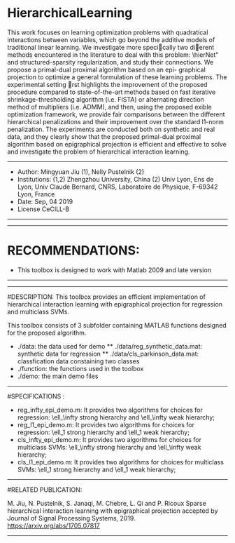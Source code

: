 # HierarchicalLearning

This work focuses on learning optimization problems with quadratical interactions
between variables, which go beyond the additive models of traditional linear learning.
We investigate more specically two dierent methods encountered in the literature to
deal with this problem: \hierNet" and structured-sparsity regularization, and study
their connections. We propose a primal-dual proximal algorithm based on an epi-
graphical projection to optimize a general formulation of these learning problems.
The experimental setting rst highlights the improvement of the proposed procedure
compared to state-of-the-art methods based on fast iterative shrinkage-thresholding
algorithm (i.e. FISTA) or alternating direction method of multipliers (i.e. ADMM),
and then, using the proposed 
exible optimization framework, we provide fair comparisons between the different hierarchical penalizations and their improvement over the
standard l1-norm penalization. The experiments are conducted both on synthetic and
real data, and they clearly show that the proposed primal-dual proximal algorithm
based on epigraphical projection is efficient and effective to solve and investigate the
problem of hierarchical interaction learning.

***************************************************************************
* Author: Mingyuan Jiu (1), Nelly Pustelnik (2)								  
* Institutions: 
 (1,2) Zhengzhou University, China
 (2) Univ Lyon, Ens de Lyon, Univ Claude Bernard, CNRS, Laboratoire de Physique, F-69342 Lyon, France 
* Date: Sep, 04 2019     	              									
* License CeCILL-B                                    								
***************************************************************************


*********************************************************
# RECOMMENDATIONS:                                   	
* This toolbox is designed to work with Matlab 2009 and late version   
*********************************************************

------------------------------------------------------------------------------------------------------------------------
#DESCRIPTION:
This toolbox provides an efficient implementation of hierarchical interaction learning with epigraphical projection for regression and multiclass SVMs.

This toolbox consists of 3 subfolder containing MATLAB functions designed for the proposed algorithm.
 * ./data: the data used for demo
 **     ./data/reg_synthetic_data.mat: synthetic data for regression
 **     ./data/cls_parkinson_data.mat: classfication data constaining two classes
 * ./function: the functions used in the toolbox
 * ./demo: the main demo files

------------------------------------------------------------------------------------------------------------------------
#SPECIFICATIONS :

* reg_infty_epi_demo.m: It provides two algorithms for choices for regression: \ell_\infty strong hierarchy and \ell_\infty weak hierarchy;
* reg_l1_epi_demo.m: It provides two algorithms for choices for regression: \ell_1 strong hierarchy and \ell_1 weak hierarchy;
* cls_infty_epi_demo.m: It provides two algorithms for choices for multiclass SVMs: \ell_\infty strong hierarchy and \ell_\infty weak hierarchy;
* cls_l1_epi_demo.m: It provides two algorithms for choices for multiclass SVMs: \ell_1 strong hierarchy and \ell_1 weak hierarchy;

------------------------------------------------------------------------------------------------------------------------
#RELATED PUBLICATION:

M. Jiu, N. Pustelnik, S. Janaqi, M. Chebre, L. Qi and P. Ricoux
Sparse hierarchical interaction learning with epigraphical projection
accepted by Journal of Signal Processing Systems, 2019.
https://arxiv.org/abs/1705.07817

------------------------------------------------------------------------------------------------------------------------
